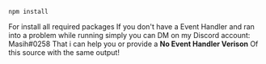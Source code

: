 ```
npm install
```
For install all required packages
If you don't have a Event Handler and ran into a problem while running simply you can DM on my Discord account: Masih#0258
That i can help you or provide a **No Event Handler Verison** Of this source with the same output!
